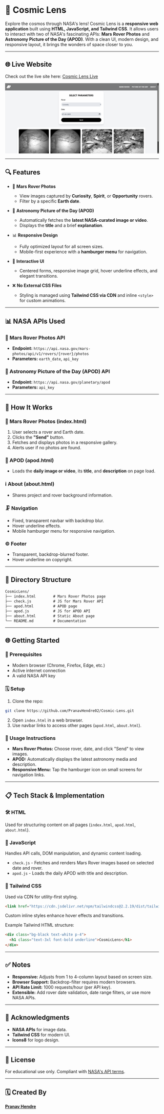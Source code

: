 # 🌌 Cosmic Lens

Explore the cosmos through NASA's lens! Cosmic Lens is a **responsive web application** built using **HTML, JavaScript, and Tailwind CSS**. It allows users to interact with two of NASA's fascinating APIs: **Mars Rover Photos** and **Astronomy Picture of the Day (APOD)**. With a clean UI, modern design, and responsive layout, it brings the wonders of space closer to you.

---

## 🌐 Live Website

Check out the live site here: [Cosmic Lens Live](https://pranavhendre02.github.io/Cosmic-Lens/)

![Website Screenshot](https://github.com/PranavHendre02/Cosmic-Lens/blob/8cffafbd0cbbb88dd309d53d2a542a4b5df8aa26/Cosmic%20Lens.png)

---

## 🔍 Features

* 🚐 **Mars Rover Photos**

  * View images captured by **Curiosity**, **Spirit**, or **Opportunity** rovers.
  * Filter by a specific **Earth date**.

* 🌌 **Astronomy Picture of the Day (APOD)**

  * Automatically fetches the **latest NASA-curated image or video**.
  * Displays the **title** and a brief **explanation**.

* 📊 **Responsive Design**

  * Fully optimized layout for all screen sizes.
  * Mobile-first experience with a **hamburger menu** for navigation.

* 🔄 **Interactive UI**

  * Centered forms, responsive image grid, hover underline effects, and elegant transitions.

* ❌ **No External CSS Files**

  * Styling is managed using **Tailwind CSS via CDN** and inline `<style>` for custom animations.

---

## 📊 NASA APIs Used

### 🚀 Mars Rover Photos API

* **Endpoint:** `https://api.nasa.gov/mars-photos/api/v1/rovers/{rover}/photos`
* **Parameters:** `earth_date`, `api_key`

### 🌟 Astronomy Picture of the Day (APOD) API

* **Endpoint:** `https://api.nasa.gov/planetary/apod`
* **Parameters:** `api_key`

---

## 📖 How It Works

### 📸 Mars Rover Photos (index.html)

1. User selects a rover and Earth date.
2. Clicks the **"Send"** button.
3. Fetches and displays photos in a responsive gallery.
4. Alerts user if no photos are found.

### 📰 APOD (apod.html)

* Loads the **daily image or video**, its **title**, and **description** on page load.

### ℹ️ About (about.html)

* Shares project and rover background information.

### 🗜️ Navigation

* Fixed, transparent navbar with backdrop blur.
* Hover underline effects.
* Mobile hamburger menu for responsive navigation.

### © Footer

* Transparent, backdrop-blurred footer.
* Hover underline on copyright.

---

## 📂 Directory Structure

```
CosmicLens/
├── index.html        # Mars Rover Photos page
├── check.js          # JS for Mars Rover API
├── apod.html         # APOD page
├── apod.js           # JS for APOD API
├── about.html        # Static About page
└── README.md         # Documentation
```

---

## 🌐 Getting Started

### 🚪 Prerequisites

* Modern browser (Chrome, Firefox, Edge, etc.)
* Active internet connection
* A valid NASA API key

### 🗓️ Setup

1. Clone the repo:

```bash
git clone https://github.com/PranavHendre02/Cosmic-Lens.git
```

2. Open `index.html` in a web browser.
3. Use navbar links to access other pages (`apod.html`, `about.html`).

### 🔹 Usage Instructions

* **Mars Rover Photos:** Choose rover, date, and click "Send" to view images.
* **APOD:** Automatically displays the latest astronomy media and description.
* **Responsive Menu:** Tap the hamburger icon on small screens for navigation links.

---

## 📋 Tech Stack & Implementation

### 🛠️ HTML

Used for structuring content on all pages (`index.html`, `apod.html`, `about.html`).

### 🔌 JavaScript

Handles API calls, DOM manipulation, and dynamic content loading.

* `check.js` - Fetches and renders Mars Rover images based on selected date and rover.
* `apod.js` - Loads the daily APOD with title and description.

### 🎨 Tailwind CSS

Used via CDN for utility-first styling.

```html
<link href="https://cdn.jsdelivr.net/npm/tailwindcss@2.2.19/dist/tailwind.min.css" rel="stylesheet">
```

Custom inline styles enhance hover effects and transitions.

Example Tailwind HTML structure:

```html
<div class="bg-black text-white p-4">
  <h1 class="text-3xl font-bold underline">CosmicLens</h1>
</div>
```

---

## ✅ Notes

* **Responsive:** Adjusts from 1 to 4-column layout based on screen size.
* **Browser Support:** Backdrop-filter requires modern browsers.
* **API Rate Limit:** 1000 requests/hour (per API key).
* **Extensible:** Add rover date validation, date range filters, or use more NASA APIs.

---

## 👥 Acknowledgments

* **NASA APIs** for image data.
* **Tailwind CSS** for modern UI.
* **Icons8** for logo design.

---

## 📄 License

For educational use only. Compliant with [NASA's API terms](https://api.nasa.gov/).

---

## 🗓️ Created By

**[Pranav Hendre](https://github.com/PranavHendre02)** 
